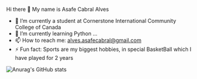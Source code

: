 Hi there 👋 My name is Asafe Cabral Alves

- 🔭 I’m currently a student at Cornerstone International Community College of Canada
- 🌱 I’m currently learning Python ...
- 📫 How to reach me: alves.asafecabral@gmail.com
- ⚡ Fun fact: Sports are my biggest hobbies, in special BasketBall which I have played for 2 years

![Anurag's GitHub stats](https://github-readme-stats.vercel.app/api?username=anuraghazra&show_icons=true&theme=prussian&hide=stars)
